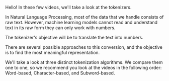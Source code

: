 Hello! In these few videos, we'll take a look at the tokenizers.

In Natural Language Processing, most of the data that we handle consists of raw text. However, machine learning models cannot read and understand text in its raw form they can only work with numbers.

The tokenizer's objective will be to translate the text into numbers.

There are several possible approaches to this conversion, and the objective is to find the most meaningful representation.

We'll take a look at three distinct tokenization algorithms. We compare them one to one, so we recommend you look at the videos in the following order: Word-based, Character-based, and Subword-based.